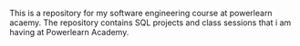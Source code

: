 This is a repository for my software engineering course at powerlearn acaemy.
The repository contains SQL projects and class sessions that i am having at Powerlearn Academy.
